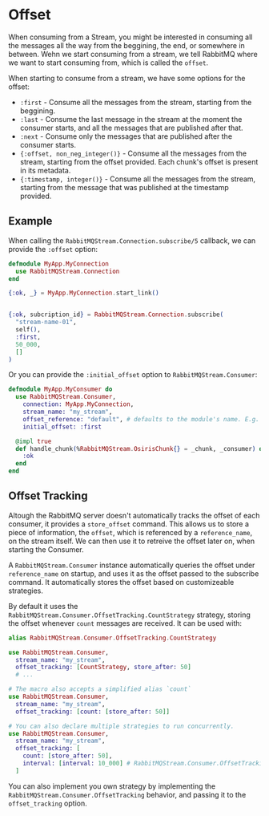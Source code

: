 # Offset

When consuming from a Stream, you might be interested in consuming all the messages all the way from the beggining, the end, or somewhere in between. Wehn we start consuming from a stream, we tell RabbitMQ where we want to start consuming from, which is called the `offset`.

When starting to consume from a stream, we have some options for the offset:

<!-- :first | :last | :next | {:offset, non_neg_integer()} | {:timestamp, integer()} -->

* `:first` - Consume all the messages from the stream, starting from the beggining.
* `:last` - Consume the last message in the stream at the moment the consumer starts, and all the messages that are published after that.
* `:next` - Consume only the messages that are published after the consumer starts.
* `{:offset, non_neg_integer()}` - Consume all the messages from the stream, starting from the offset provided. Each chunk's offset is present in its metadata.
* `{:timestamp, integer()}` - Consume all the messages from the stream, starting from the message that was published at the timestamp provided.

## Example

When calling the `RabbitMQStream.Connection.subscribe/5` callback, we can provide the `:offset` option:

```elixir
defmodule MyApp.MyConnection
  use RabbitMQStream.Connection
end

{:ok, _} = MyApp.MyConnection.start_link()


{:ok, subcription_id} = RabbitMQStream.Connection.subscribe(
  "stream-name-01",
  self(),
  :first,
  50_000,
  []
)
```

Or you can provide the `:initial_offset` option to `RabbitMQStream.Consumer`:

```elixir
defmodule MyApp.MyConsumer do
  use RabbitMQStream.Consumer,
    connection: MyApp.MyConnection,
    stream_name: "my_stream",
    offset_reference: "default", # defaults to the module's name. E.g. MyApp.MyConsumer
    initial_offset: :first

  @impl true
  def handle_chunk(%RabbitMQStream.OsirisChunk{} = _chunk, _consumer) do
    :ok
  end
end
```

## Offset Tracking

Altough the RabbitMQ server doesn't automatically tracks the offset of each consumer, it provides a `store_offset` command. This allows us to store a piece of information, the `offset`, which is referenced by a `reference_name`, on the stream itself. We can then use it to retreive the offset later on, when starting the Consumer.

A `RabbitMQStream.Consumer` instance automatically queries the offset under `reference_name` on startup, and uses it as the offset passed to the subscribe command. It automatically stores the offset based on customizeable strategies.

By default it uses the `RabbitMQStream.Consumer.OffsetTracking.CountStrategy` strategy, storing the offset whenever `count` messages are received. It can be used with:

```elixir
alias RabbitMQStream.Consumer.OffsetTracking.CountStrategy

use RabbitMQStream.Consumer,
  stream_name: "my_stream",
  offset_tracking: [CountStrategy, store_after: 50]
  # ...

# The macro also accepts a simplified alias `count`
use RabbitMQStream.Consumer,
  stream_name: "my_stream",
  offset_tracking: [count: [store_after: 50]]

# You can also declare multiple strategies to run concurrently.
use RabbitMQStream.Consumer,
  stream_name: "my_stream",
  offset_tracking: [
    count: [store_after: 50],
    interval: [interval: 10_000] # RabbitMQStream.Consumer.OffsetTracking.IntervalStrategy
  ]
```

You can also implement you own strategy by implementing the `RabbitMQStream.Consumer.OffsetTracking` behavior, and passing it to the `offset_tracking` option.

